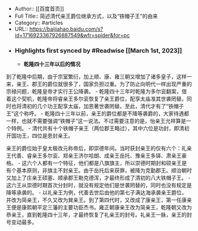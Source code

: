 - Author:: [[百度首页]]
- Full Title:: 简述清代亲王爵位继承方式，以及“铁帽子王”的由来
- Category:: #articles
- URL:: https://baijiahao.baidu.com/s?id=1716923367926887549&wfr=spider&for=pc
- ### Highlights first synced by #Readwise [[March 1st, 2023]]
    - **乾隆四十三年以后的情况**

到了乾隆中后期，由于宗室繁衍，加上顺、康、雍三朝又增加了诸多皇子，这样一来，亲王、郡王的爵位就很多了，国家负担过重。为了防止向明代一样出现严重的宗禄问题，乾隆皇帝才实行王公降袭。
    - 乾隆四十三年时乾隆为多尔衮翻案，借着这个契机，乾隆帝将睿亲王多尔衮恢复了亲王爵位，配享太庙准其世袭罔替。同时也将清初的几个功王配享太庙，加恩著世袭罔替。至此，清代才有了“铁帽子王”这个称呼。
    - 乾隆四十三年以前，亲王的爵位都是不降等袭爵的，大家待遇都一样，也就不需要强调“铁帽子”这一说法。不过需要注意的是，怡亲王允祥算是一个特例。
    - 清代共有十个铁帽子亲王（两位郡王略过），其中六位是功封，即清初开国功王，四位是恩封亲王。

亲王的爵位始于皇太极改元称帝后，即崇德年间。当时获封亲王的仅有六个：礼亲王代善、睿亲王多尔衮、郑亲王济尔哈朗、成亲王岳托、豫亲王多铎、肃亲王豪格。
    - 这六个人都有一个特征，他们都是八旗旗主，所以崇德时期封和硕亲王是有个基本原则，非旗主不封亲王。由于岳托后来获罪，被降为克勤郡王。顺治朝时又加上了庄亲王硕塞、顺承郡王勒克德浑，才最终形成了清初的八大铁帽子王。
    - 这六王从崇德时期首次分封时，就没有规定他们是世袭罔替的，同时也没有规定是降等承袭的。
    - 以礼亲王为例，代善去世后由他的第七子满达海承袭亲王爵位，并改为简亲王，不久又改为巽亲王。到了第四代时，又改成了康亲王，第一任康亲王便是康熙朝平定三藩的主要功臣杰书。雍正朝康亲王改为简亲王，乾隆朝又改为恭亲王，直到乾隆四十三年，才最终恢复了礼亲王的封号。礼亲王一脉，亲王的封号变动最多。
